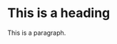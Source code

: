 <!-- html의 기본양식 코드 -->
<!DOCTYPE html>     <!--html5로 사용하겠다-->
<html>              <!--html태그 시작-->
<title>HTML Tutorial</title>        <!--제목-->
<body>                          <!--바디 태그 시작-->

<h1>This is a heading</h1>          <!--h1태그로 내용-->
<p>This is a paragraph.</p>         <!--단순 패러그랩-->

</body>                             <!--바디 태그 끝-->
</html>                             <!--html태그 끝-->


